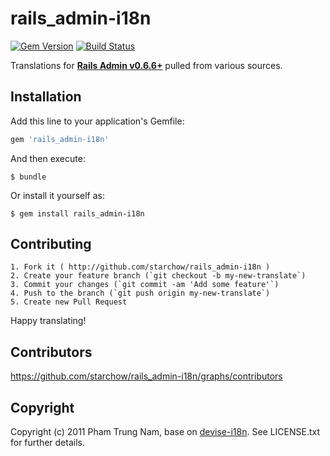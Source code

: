 # rails_admin-i18n

[![Gem Version](https://badge.fury.io/rb/rails_admin-i18n.svg)](https://badge.fury.io/rb/rails_admin-i18n)
[![Build Status](https://secure.travis-ci.org/puma07/rails_admin-i18n.png)](http://travis-ci.org/puma07/rails_admin-i18n)

Translations for **[Rails Admin v0.6.6+](https://github.com/sferik/rails_admin)** pulled from various sources.

## Installation

Add this line to your application's Gemfile:

```ruby
gem 'rails_admin-i18n'
```

And then execute:

    $ bundle

Or install it yourself as:

    $ gem install rails_admin-i18n

## Contributing

    1. Fork it ( http://github.com/starchow/rails_admin-i18n )
    2. Create your feature branch (`git checkout -b my-new-translate`)
    3. Commit your changes (`git commit -am 'Add some feature'`)
    4. Push to the branch (`git push origin my-new-translate`)
    5. Create new Pull Request

Happy translating!

## Contributors

https://github.com/starchow/rails_admin-i18n/graphs/contributors

## Copyright

Copyright (c) 2011 Pham Trung Nam, base on [devise-i18n](https://github.com/tigrish/devise-i18n). See LICENSE.txt for further details.
